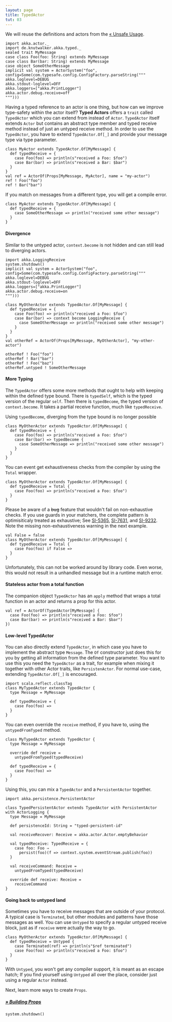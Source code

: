 ```yaml
---
layout: page
title: TypedActor
tut: 03
---
```


We will reuse the definitions and actors from the [&laquo; Unsafe Usage](unsafe.html).

```tut:invisible
import akka.actor._
import de.knutwalker.akka.typed._
sealed trait MyMessage
case class Foo(foo: String) extends MyMessage
case class Bar(bar: String) extends MyMessage
case object SomeOtherMessage
implicit val system = ActorSystem("foo", config=Some(com.typesafe.config.ConfigFactory.parseString("""
akka.loglevel=DEBUG
akka.stdout-loglevel=OFF
akka.loggers=["akka.PrintLogger"]
akka.actor.debug.receive=off
""")))
```

Having a typed reference to an actor is one thing, but how can we improve type-safety within the actor itself?
**Typed Actors** offers a `trait` called `TypedActor` which you can extend from instead of `Actor`.
`TypedActor` itself extends `Actor` but contains an abstract type member and typed receive method
instead of just an untyped receive method.
In order to use the `TypedActor`, you have to extend `TypedActor.Of[_]` and provide your message type via type parameter.

```tut
class MyActor extends TypedActor.Of[MyMessage] {
  def typedReceive = {
    case Foo(foo) => println(s"received a Foo: $foo")
    case Bar(bar) => println(s"received a Bar: $bar")
  }
}
val ref = ActorOf(Props[MyMessage, MyActor], name = "my-actor")
ref ! Foo("foo")
ref ! Bar("bar")
```

If you match on messages from a different type, you will get a compile error.

```tut:fail
class MyActor extends TypedActor.Of[MyMessage] {
  def typedReceive = {
    case SomeOtherMessage => println("received some other message")
  }
}
```


#### Divergence

Similar to the untyped actor, `context.become` is not hidden and can still lead to diverging actors.

```tut:invisible
import akka.LoggingReceive
system.shutdown()
implicit val system = ActorSystem("foo", config=Some(com.typesafe.config.ConfigFactory.parseString("""
akka.loglevel=DEBUG
akka.stdout-loglevel=OFF
akka.loggers=["akka.PrintLogger"]
akka.actor.debug.receive=on
""")))
```

```tut
class MyOtherActor extends TypedActor.Of[MyMessage] {
  def typedReceive = {
    case Foo(foo) => println(s"received a Foo: $foo")
    case Bar(bar) => context become LoggingReceive {
      case SomeOtherMessage => println("received some other message")
    }
  }
}
val otherRef = ActorOf(Props[MyMessage, MyOtherActor], "my-other-actor")

otherRef ! Foo("foo")
otherRef ! Bar("bar")
otherRef ! Foo("baz")
otherRef.untyped ! SomeOtherMessage
```

#### More Typing

The `TypedActor` offers some more methods that ought to help with keeping within the defined type bound.
There is `typedSelf`, which is the typed version of the regular `self`.
Then there is `typedBecome`, the typed version of `context.become`. It takes a partial receive function, much like `typedReceive`.

Using `typedBecome`, diverging from the type bound is no longer possible

```tut:fail
class MyOtherActor extends TypedActor.Of[MyMessage] {
  def typedReceive = {
    case Foo(foo) => println(s"received a Foo: $foo")
    case Bar(bar) => typedBecome {
      case SomeOtherMessage => println("received some other message")
    }
  }
}
```

You can event get exhaustiveness checks from the compiler by using the `Total` wrapper.

```tut
class MyOtherActor extends TypedActor.Of[MyMessage] {
  def typedReceive = Total {
    case Foo(foo) => println(s"received a Foo: $foo")
  }
}
```

Please be aware of a ~~bug~~ feature that wouldn't fail on non-exhaustive checks.
If you use guards in your matchers, the complete pattern is optimisiticaly treated as exhaustive; See [SI-5365](https://issues.scala-lang.org/browse/SI-5365), [SI-7631](https://issues.scala-lang.org/browse/SI-7631), and [SI-9232](https://issues.scala-lang.org/browse/SI-9232). Note the missing non-exhaustiveness warning in the next example.

```tut
val False = false
class MyOtherActor extends TypedActor.Of[MyMessage] {
  def typedReceive = Total {
    case Foo(foo) if False =>
  }
}
```

Unfortunately, this can not be worked around by library code. Even worse, this would not result in a unhandled message but in a runtime match error.


#### Stateless actor from a total function

The companion object `TypedActor` has an `apply` method that wraps a total function in an actor and returns a prop for this actor.

```tut
val ref = ActorOf(TypedActor[MyMessage] {
  case Foo(foo) => println(s"received a Foo: $foo")
  case Bar(bar) => println(s"received a Bar: $bar")
})
```


#### Low-level TypedActor

You can also directly extend `TypedActor`, in which case you have to implement the abstract type `Message`. The `Of` constructor just does this for you by getting all information from the defined type parameter.
You want to use this you need the `TypedActor` as a trait, for example when mixing it together with other Actor traits, like `PersistenActor`.
For normal use-case, extending `TypedActor.Of[_]` is encouraged.


```tut
import scala.reflect.classTag
class MyTypedActor extends TypedActor {
  type Message = MyMessage
  
  def typedReceive = {
    case Foo(foo) =>
  }
}
```

You can even override the `receive` method, if you have to, using the `untypedFromTyped` method.

```tut
class MyTypedActor extends TypedActor {
  type Message = MyMessage
  
  override def receive =
    untypedFromTyped(typedReceive)
  
  def typedReceive = {
    case Foo(foo) =>
  }
}
```

Using this, you can mix a `TypedActor` and a `PersistentActor` together.

```tut
import akka.persistence.PersistentActor

class TypedPersistentActor extends TypedActor with PersistentActor with ActorLogging {
  type Message = MyMessage

  def persistenceId: String = "typed-persistent-id"

  val receiveRecover: Receive = akka.actor.Actor.emptyBehavior

  val typedReceive: TypedReceive = {
    case foo: Foo ⇒
      persist(foo)(f => context.system.eventStream.publish(foo))
  }

  val receiveCommand: Receive =
    untypedFromTyped(typedReceive)

  override def receive: Receive =
    receiveCommand
}
```


#### Going back to untyped land

Sometimes you have to receive messages that are outside of your protocol. A typical case is `Terminated`, but other modules and patterns have those messages as well.
You can use `Untyped` to specify a regular untyped receive block, just as if `receive` were actually the way to go.


```tut
class MyOtherActor extends TypedActor.Of[MyMessage] {
  def typedReceive = Untyped {
    case Terminated(ref) => println(s"$ref terminated")
    case Foo(foo) => println(s"received a Foo: $foo")
  }
}
```

With `Untyped`, you won't get any compiler support, it is meant as an escape hatch; If you find yourself using `Untyped` all over the place, consider just using a regular `Actor` instead.

Next, learn more ways to create `Props`.

##### [&raquo; Building Props](props.html)


```tut:invisible
system.shutdown()
```
